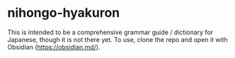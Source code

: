 # nihongo-hyakuron

This is intended to be a comprehensive grammar guide / dictionary for Japanese, though it is not there yet.
To use, clone the repo and open it with Obsidian (https://obsidian.md/).
